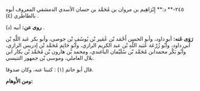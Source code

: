 ٢٤٥-** د:** إِبْرَاهِيم بن مروان بن مُحَمَّد بن حسان الأسدي الدمشقي المعروف أبوه بالطاطري (٤) .

**روى عن:** أبيه (د) .

**رَوَى عَنه:** أبو داود، وأبو الحسن أَحْمَد بْن عُمَير بْن يُوسُف بْن جوصى، وأبو بكر عَبد اللَّهِ بْن أَبي داود، وأَبُو زُرْعَة عُبَيد اللَّهِ بْن عبد الكريم الرازي، وأَبُو حَاتِم مُحَمَّد بْن إدريس الرازي، وأَبُو بَكْر محمدابن مُحَمَّد بْن سُلَيْمان الباغندي، ومحمد بْن هارون بْن مُحَمَّد بْن بكار ابن بلال العاملي، وموسى بْن جمهور التنيسي.

قال أبو حاتم (١) : كتبنا عنه، وكان صدوقا.

**ومن الأَوهام:**